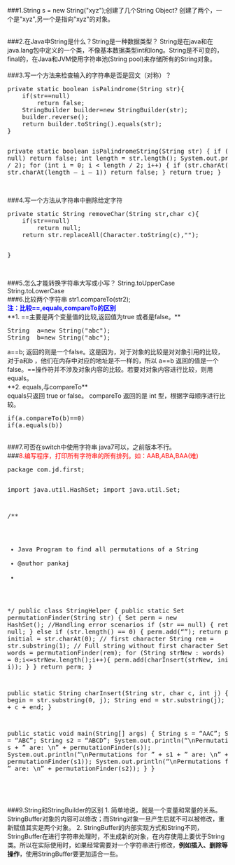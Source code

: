
###1.String s = new String("xyz");创建了几个String Object? 
创建了两个，一个是"xyz",另一个是指向"xyz"的对象。<br>

<br>
###2.在Java中String是什么？String是一种数据类型？
String是在java和在java.lang包中定义的一个类，不像基本数据类型int和long。String是不可变的，final的，在Java和JVM使用字符串池(String pool)来存储所有的String对象。 <br>

<br>
###3.写一个方法来检查输入的字符串是否是回文（对称）？
<pre>
private static boolean isPalindrome(String str){
	if(str==null)
		return false;
	StringBuilder builder=new StringBuilder(str);
	builder.reverse();
	return builder.toString().equals(str);
}


private static boolean isPalindromeString(String str) {
	if (str == null)
		return false;
	int length = str.length();
	System.out.println(length / 2);
	for (int i = 0; i < length / 2; i++) {
		if (str.charAt(i) != str.charAt(length – i – 1))
			return false;
	}
	return true;
}
</pre>

<br>
###4.写一个方法从字符串中删除给定字符
<pre>
private static String removeChar(String str,char c){
	if(str==null)
		return null;
	return str.replaceAll(Character.toString(c),"");

}
</pre>

<br>
###5.怎么才能转换字符串大写或小写？
String.toUpperCase
String.toLowerCase

<br>
###6.比较两个字符串
str1.compareTo(str2);<br>
<font color="blue"><b>注：比较==,equals,compareTo的区别</b></font><br>
**1. ==主要是两个变量值的比较,返回值为true 或者是false。**<br>
<pre>
String  a=new String("abc");
String  b=new String("abc");
</pre>
a==b; 返回的则是一个false。这是因为，对于对象的比较是对对象引用的比较，对于a和b ，他们在内存中对应的地址是不一样的，所以 a==b 返回的值是一个false。==操作符并不涉及对象内容的比较。若要对对象内容进行比较，则用equals。<br>
**2. equals,与compareTo**<br>
equals只返回 true or false。
compareTo 返回的是 int 型，根据字母顺序进行比较。
<pre>
if(a.compareTo(b)==0)
if(a.equals(b))
</pre>

<br>
###7.可否在switch中使用字符串
java7可以，之前版本不行。

<br>
###<font color=red>8.编写程序，打印所有字符串的所有排列。如：AAB,ABA,BAA(难)</font>
<pre>
package com.jd.first;

import java.util.HashSet;
import java.util.Set;

/**
* Java Program to find all permutations of a String
* @author pankaj
*
*/
public class StringHelper {
public static Set<String> permutationFinder(String str) {
Set<String> perm = new HashSet<String>();
//Handling error scenarios
if (str == null) {
return null;
} else if (str.length() == 0) {
perm.add(“”);
return perm;
}
char initial = str.charAt(0); // first character
String rem = str.substring(1); // Full string without first character
Set<String> words = permutationFinder(rem);
for (String strNew : words) {
for (int i = 0;i<=strNew.length();i++){
perm.add(charInsert(strNew, initial, i));
}
}
return perm;
}

public static String charInsert(String str, char c, int j) {
String begin = str.substring(0, j);
String end = str.substring(j);
return begin + c + end;
}

public static void main(String[] args) {
String s = “AAC”;
String s1 = “ABC”;
String s2 = “ABCD”;
System.out.println(“\nPermutations for ” + s + ” are: \n” + permutationFinder(s));
System.out.println(“\nPermutations for ” + s1 + ” are: \n” + permutationFinder(s1));
System.out.println(“\nPermutations for ” + s2 + ” are: \n” + permutationFinder(s2));
}
}
</pre><br>

<br>
###9.String和StringBuilder的区别
1. 简单地说，就是一个变量和常量的关系。StringBuffer对象的内容可以修改；而String对象一旦产生后就不可以被修改，重新赋值其实是两个对象。
2. StringBuffer的内部实现方式和String不同，StringBuffer在进行字符串处理时，不生成新的对象，在内存使用上要优于String类。所以在实际使用时，如果经常需要对一个字符串进行修改，<b>例如插入、删除等操作</b>，使用StringBuffer要更加适合一些。

